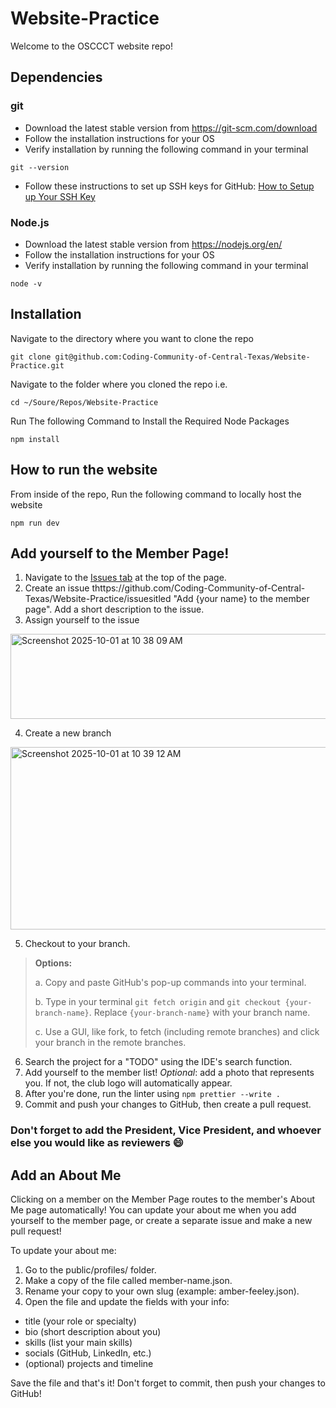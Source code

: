 # Website-Practice

Welcome to the OSCCCT website repo!

## Dependencies

### git

- Download the latest stable version from https://git-scm.com/download
- Follow the installation instructions for your OS
- Verify installation by running the following command in your terminal

```#bash
git --version
```

- Follow these instructions to set up SSH keys for GitHub: [How to Setup up Your SSH Key](https://docs.github.com/en/authentication/connecting-to-github-with-ssh/adding-a-new-ssh-key-to-your-github-account)

### Node.js

- Download the latest stable version from https://nodejs.org/en/
- Follow the installation instructions for your OS
- Verify installation by running the following command in your terminal

```#bash
node -v
```

## Installation

Navigate to the directory where you want to clone the repo

```#bash
git clone git@github.com:Coding-Community-of-Central-Texas/Website-Practice.git
```

Navigate to the folder where you cloned the repo
i.e.

```#bash
cd ~/Soure/Repos/Website-Practice
```

Run The following Command to Install the Required Node Packages

```#bash
npm install
```

## How to run the website

From inside of the repo, Run the following command to locally host the website

```#bash
npm run dev
```
## Add yourself to the Member Page!

1. Navigate to the [Issues tab](https://github.com/Coding-Community-of-Central-Texas/Website-Practice/issues) at the top of the page.
2. Create an issue thttps://github.com/Coding-Community-of-Central-Texas/Website-Practice/issuesitled "Add {your name} to the member page". Add a short description to the issue.
3. Assign yourself to the issue

<img width="582" height="136" alt="Screenshot 2025-10-01 at 10 38 09 AM" src="https://github.com/user-attachments/assets/a2c6efd5-aa4e-4ca5-b605-04734aa1d698" />

4. Create a new branch

<img width="624" height="292" alt="Screenshot 2025-10-01 at 10 39 12 AM" src="https://github.com/user-attachments/assets/f2c37760-b6eb-45c3-922b-ed93f319340e" />

5. Checkout to your branch.

>**Options:**
>
>a. Copy and paste GitHub's pop-up commands into your terminal.
>
>b. Type in your terminal `git fetch origin` and `git checkout {your-branch-name}`. Replace `{your-branch-name}` with your branch name.
>
>c. Use a GUI, like fork, to fetch (including remote branches) and click your branch in the remote branches.

6. Search the project for a "TODO" using the IDE's search function.
7. Add yourself to the member list! _Optional_: add a photo that represents you. If not, the club logo will automatically appear.
9. After you're done, run the linter using `npm prettier --write .`
10. Commit and push your changes to GitHub, then create a pull request.
### Don't forget to add the President, Vice President, and whoever else you would like as reviewers 😄

## Add an About Me

Clicking on a member on the Member Page routes to the member's About Me page automatically!
You can update your about me when you add yourself to the member page, or create a separate issue and make a new pull request!

To update your about me:
1. Go to the public/profiles/ folder.
2. Make a copy of the file called member-name.json.
3. Rename your copy to your own slug (example: amber-feeley.json).
4. Open the file and update the fields with your info:
* title (your role or specialty)
* bio (short description about you)
* skills (list your main skills)
* socials (GitHub, LinkedIn, etc.)
* (optional) projects and timeline

Save the file and that's it!
Don't forget to commit, then push your changes to GitHub!
